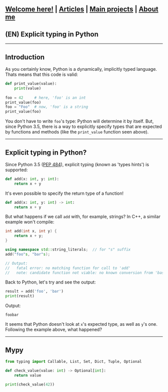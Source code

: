 ## [Welcome here!](https://vpenando.github.io) | [Articles](https://vpenando.github.io/articles.html) | [Main projects](https://vpenando.github.io/projects.html) | [About me](https://vpenando.github.io/about.html)

## (EN) Explicit typing in Python

---

Introduction
---
As you certainly know, Python is a dynamically, implicitly typed language. Thats means that this code is valid:
```py
def print_value(value):
    print(value)
    
foo = 42     # here, 'foo' is an int
print_value(foo)
foo = "Foo"  # now, 'foo' is a string
print_value(foo)
```
You don't have to write `foo`'s type: Python will determine it by itself. But, since Python 3.5, there is a way to explicitly specify types that are expected by functions and methods (like the `print_value` function seen above).

---

Explicit typing in Python?
---
Since Python 3.5 ([PEP 484](https://www.python.org/dev/peps/pep-0484/)), explicit typing (known as 'types hints') is supported:
```py
def add(x: int, y: int):
    return x + y
```
It's even possible to specify the return type of a function!
```py
def add(x: int, y: int) -> int:
    return x + y
```
But what happens if we call `add` with, for example, strings?
In C++, a similar example won't compile:
```cpp
int add(int x, int y) {
    return x + y;
}

using namespace std::string_literals;  // for "s" suffix
add("foo"s, "bar"s);

// Output:
//   fatal error: no matching function for call to 'add'
//   note: candidate function not viable: no known conversion from 'basic_string<char>' to 'int' for 1st argument
```

Back to Python, let's try and see the output:
```py
result = add('foo', 'bar')
print(result)
```
Output:
```
foobar
```
It seems that Python doesn't look at `x`'s expected type, as well as `y`'s one. Following the example above, what happened?

---

Mypy
---

```py
from typing import Callable, List, Set, Dict, Tuple, Optional

def check_value(value: int) -> Optional[int]:
    return value

print(check_value(42))
```
